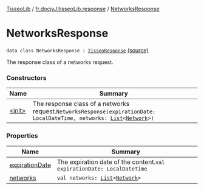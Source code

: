 [TisseoLib](../../index.md) / [fr.docjyJ.tisseoLib.response](../index.md) / [NetworksResponse](./index.md)

# NetworksResponse

`data class NetworksResponse : `[`TisseoResponse`](../-tisseo-response/index.md) [(source)](https://github.com/docjyJ/TisseoLib/tree/master/src/main/kotlin/fr/docjyJ/tisseoLib/response/NetworksResponse.kt#L14)

The response class of a networks request.

### Constructors

| Name | Summary |
|---|---|
| [&lt;init&gt;](-init-.md) | The response class of a networks request.`NetworksResponse(expirationDate: LocalDateTime, networks: `[`List`](https://kotlinlang.org/api/latest/jvm/stdlib/kotlin.collections/-list/index.html)`<`[`Network`](../../fr.docjy-j.tisseo-lib.model.netwotk/-network/index.md)`>)` |

### Properties

| Name | Summary |
|---|---|
| [expirationDate](expiration-date.md) | The expiration date of the content.`val expirationDate: LocalDateTime` |
| [networks](networks.md) | `val networks: `[`List`](https://kotlinlang.org/api/latest/jvm/stdlib/kotlin.collections/-list/index.html)`<`[`Network`](../../fr.docjy-j.tisseo-lib.model.netwotk/-network/index.md)`>` |
